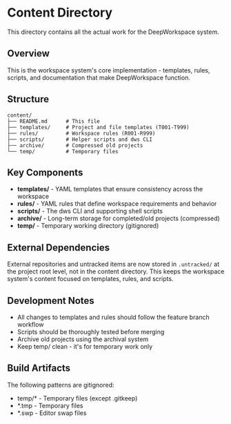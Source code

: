 # Content Directory

This directory contains all the actual work for the DeepWorkspace system.

## Overview

This is the workspace system's core implementation - templates, rules, scripts, and documentation that make DeepWorkspace function.

## Structure

```
content/
├── README.md      # This file
├── templates/     # Project and file templates (T001-T999)
├── rules/         # Workspace rules (R001-R999)
├── scripts/       # Helper scripts and dws CLI
├── archive/       # Compressed old projects
└── temp/          # Temporary files
```

## Key Components

- **templates/** - YAML templates that ensure consistency across the workspace
- **rules/** - YAML rules that define workspace requirements and behavior
- **scripts/** - The dws CLI and supporting shell scripts
- **archive/** - Long-term storage for completed/old projects (compressed)
- **temp/** - Temporary working directory (gitignored)

## External Dependencies

External repositories and untracked items are now stored in `.untracked/` at the project root level, not in the content directory. This keeps the workspace system's content focused on templates, rules, and scripts.

## Development Notes

- All changes to templates and rules should follow the feature branch workflow
- Scripts should be thoroughly tested before merging
- Archive old projects using the archival system
- Keep temp/ clean - it's for temporary work only

## Build Artifacts

The following patterns are gitignored:
- temp/* - Temporary files (except .gitkeep)
- *.tmp - Temporary files
- *.swp - Editor swap files